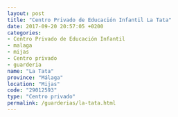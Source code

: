 ```yaml
---
layout: post
title: "Centro Privado de Educación Infantil La Tata"
date: 2017-09-20 20:57:05 +0200
categories:
- Centro Privado de Educación Infantil
- malaga
- mijas
- Centro privado
- guarderia
name: "La Tata"
province: "Málaga"
location: "Mijas"
code: "29012593"
type: "Centro privado"
permalink: /guarderias/la-tata.html
---
```


